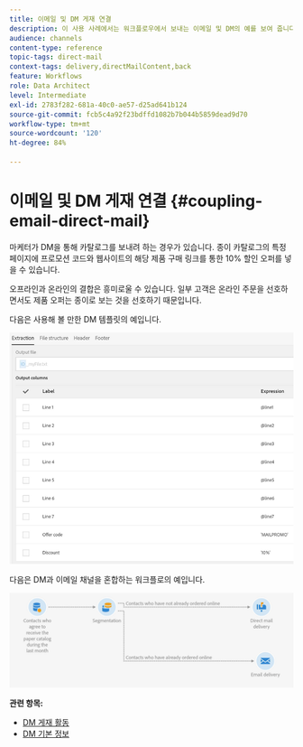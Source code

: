 ```yaml
---
title: 이메일 및 DM 게재 연결
description: 이 사용 사례에서는 워크플로우에서 보내는 이메일 및 DM의 예를 보여 줍니다.
audience: channels
content-type: reference
topic-tags: direct-mail
context-tags: delivery,directMailContent,back
feature: Workflows
role: Data Architect
level: Intermediate
exl-id: 2783f282-681a-40c0-ae57-d25ad641b124
source-git-commit: fcb5c4a92f23bdffd1082b7b044b5859dead9d70
workflow-type: tm+mt
source-wordcount: '120'
ht-degree: 84%

---
```


# 이메일 및 DM 게재 연결 {#coupling-email-direct-mail}

마케터가 DM을 통해 카탈로그를 보내려 하는 경우가 있습니다. 종이 카탈로그의 특정 페이지에 프로모션 코드와 웹사이트의 해당 제품 구매 링크를 통한 10% 할인 오퍼를 넣을 수 있습니다.

오프라인과 온라인의 결합은 흥미로울 수 있습니다. 일부 고객은 온라인 주문을 선호하면서도 제품 오퍼는 종이로 보는 것을 선호하기 때문입니다.

다음은 사용해 볼 만한 DM 템플릿의 예입니다.

![](assets/direct_mail_9.png)

다음은 DM과 이메일 채널을 혼합하는 워크플로의 예입니다.

![](assets/direct_mail_10.png)

**관련 항목:**

* [DM 게재 활동](../../automating/using/direct-mail-delivery.md)
* [DM 기본 정보](../../channels/using/about-direct-mail.md)
